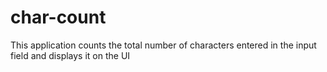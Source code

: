 # char-count
This application counts the total number of characters entered in the input field and displays it on the UI
